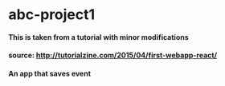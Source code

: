 # abc-project1

#### This is taken from a tutorial with minor modifications

#### source: http://tutorialzine.com/2015/04/first-webapp-react/

#### An app that saves event
